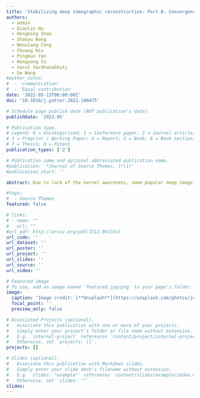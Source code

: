```yaml
---
title: 'Stabilizing deep tomographic reconstruction: Part B. Convergence analysis and adversarial attacks'
authors:
  - admin
  - Dianlin Hu
  - Hongming Shan
  - Shaoyu Wang
  - Wenxiang Cong
  - Chuang Niu 
  - Pingkun Yan
  - Hengyong Yu 
  - Varut Vardhanabhuti
  - Ge Wang
#author_notes:
#  - 'communication'
#  - 'Equal contribution'
date: '2022-05-13T00:00:00Z'
doi: '10.1016/j.patter.2022.100475'

# Schedule page publish date (NOT publication's date).
publishDate: '2022.05'

# Publication type.
# Legend: 0 = Uncategorized; 1 = Conference paper; 2 = Journal article;
# 3 = Preprint / Working Paper; 4 = Report; 5 = Book; 6 = Book section;
# 7 = Thesis; 8 = Patent
publication_types: ['2']

# Publication name and optional abbreviated publication name.
#publication: '*Journal of Source Themes, 1*(1)'
#publication_short: ''

abstract: Due to lack of the kernel awareness, some popular deep image reconstruction networks are unstable. To address this problem, here we introduce the bounded relative error norm (BREN) property, which is a special case of the Lipschitz continuity. Then, we perform a convergence study consisting of two parts: (1) a heuristic analysis on the convergence of the analytic compressed iterative deep (ACID) scheme (with the simplification that the CS module achieves a perfect sparsification), and (2) a mathematically denser analysis (with the two approximations: [1] AT is viewed as an inverse A-1 in the perspective of an iterative reconstruction procedure and [2] a pseudo-inverse is used for a total variation operator H). Also, we present adversarial attack algorithms to perturb the selected reconstruction networks respectively and, more importantly, to attack the ACID workflow as a whole. Finally, we show the numerical convergence of the ACID iteration in terms of the Lipschitz constant and the local stability against noise.

#tags:
#  - Source Themes
featured: false

# links:
# - name: ""
#   url: ""
#url_pdf: http://arxiv.org/pdf/1512.04133v1
url_code: ''
url_dataset: ''
url_poster: ''
url_project: ''
url_slides: ''
url_source: ''
url_video: ''

# Featured image
# To use, add an image named `featured.jpg/png` to your page's folder.
image:
  caption: 'Image credit: [**Unsplash**](https://unsplash.com/photos/jdD8gXaTZsc)'
  focal_point: ''
  preview_only: false

# Associated Projects (optional).
#   Associate this publication with one or more of your projects.
#   Simply enter your project's folder or file name without extension.
#   E.g. `internal-project` references `content/project/internal-project/index.md`.
#   Otherwise, set `projects: []`.
projects: []

# Slides (optional).
#   Associate this publication with Markdown slides.
#   Simply enter your slide deck's filename without extension.
#   E.g. `slides: "example"` references `content/slides/example/index.md`.
#   Otherwise, set `slides: ""`.
slides:
---
```


